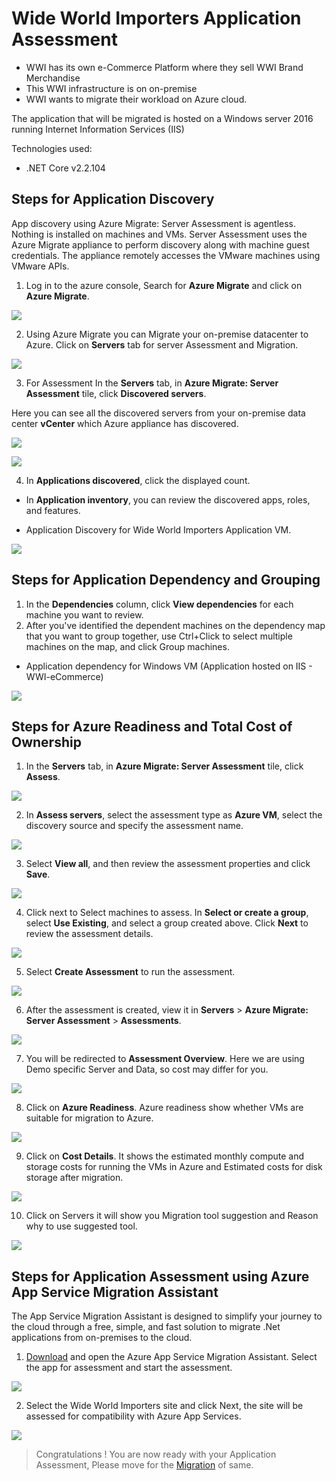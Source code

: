 # Wide World Importers Application Assessment
* WWI has its own e-Commerce Platform where they sell WWI Brand Merchandise
* This WWI infrastructure is on on-premise
* WWI wants to migrate their workload on Azure cloud.

The application that will be migrated is hosted on a Windows server 2016 running Internet Information Services (IIS)

Technologies used:
 - .NET Core v2.2.104


## Steps for Application Discovery

App discovery using Azure Migrate: Server Assessment is agentless. Nothing is installed on machines and VMs. Server Assessment uses the Azure Migrate appliance to perform discovery along with machine guest credentials. The appliance remotely accesses the VMware machines using VMware APIs.

1. Log in to the azure console, Search for **Azure Migrate** and click on **Azure Migrate**.

<p><kbd>
  <img src="../images/WWI-eCommerce/wwi-server-assessment-1.png">
</kbd></p>

2. Using Azure Migrate you can Migrate your on-premise datacenter to Azure. Click on **Servers** tab for server Assessment and Migration.

<p><kbd>
  <img src="../images/WWI-eCommerce/wwi-server-assessment-2.png">
</kbd></p>

3. For Assessment In the **Servers** tab, in **Azure Migrate: Server Assessment** tile, click **Discovered servers**.

Here you can see all the discovered servers from your on-premise data center **vCenter** which Azure appliance has discovered.

<p><kbd>
  <img src="../images/WWI-eCommerce/wwi-server-assessment-3.png">
</kbd></p>

<p><kbd>
  <img src="../images/WWI-eCommerce/wwi-server-assessment-4.png">
</kbd></p>

4. In **Applications discovered**, click the displayed count.
* In **Application inventory**, you can review the discovered apps, roles, and features.

* Application Discovery for Wide World Importers Application VM.

<p><kbd>
  <img src="../images/WWI-eCommerce/application-discovery-app.PNG">
</kbd></p>

## Steps for Application Dependency and Grouping

1. In the **Dependencies** column, click **View dependencies** for each machine you want to review.
2. After you've identified the dependent machines on the dependency map that you want to group together, use Ctrl+Click to select multiple machines on the map, and click Group machines.

* Application dependency for Windows VM (Application hosted on IIS - WWI-eCommerce)

<p><kbd>
  <img src="../images/WWI-eCommerce/application-dependency-database.png">
</kbd></p>

## Steps for Azure Readiness and Total Cost of Ownership

1. In the **Servers** tab, in **Azure Migrate: Server Assessment** tile, click **Assess**.

<p><kbd>
  <img src="../images/WWI-eCommerce/wwi-server-assessment-3.png">
</kbd></p>

2. In **Assess servers**, select the assessment type as **Azure VM**, select the discovery source and specify the assessment name.

<p><kbd>
  <img src="../images/WWI-eCommerce/wwi-server-assessment-5.png">
</kbd></p>

3. Select **View all**, and then review the assessment properties and click **Save**.

<p><kbd>
  <img src="../images/WWI-eCommerce/server-assessment-3.PNG">
</kbd></p>

4. Click next to Select machines to assess. In **Select or create a group**, select **Use Existing**, and select a group created above. Click **Next** to review the assessment details.

<p><kbd>
  <img src="../images/WWI-eCommerce/server-assessment-4.PNG">
</kbd></p>

5. Select **Create Assessment** to run the assessment.

<p><kbd>
  <img src="../images/WWI-eCommerce/server-assessment-5.PNG">
</kbd></p>

6. After the assessment is created, view it in **Servers** > **Azure Migrate: Server Assessment** > **Assessments**.

<p><kbd>
  <img src="../images/WWI-eCommerce/wwi-server-assessment-6.png">
</kbd></p>

7. You will be redirected to **Assessment Overview**. Here we are using Demo specific Server and Data, so cost may differ for you.

<p><kbd>
  <img src="../images/WWI-eCommerce/wwi-server-assessment-7.png">
</kbd></p>

8. Click on **Azure Readiness**.
Azure readiness show whether VMs are suitable for migration to Azure.

<p><kbd>
  <img src="../images/WWI-eCommerce/wwi-server-assessment-8.png">
</kbd></p>

9. Click on **Cost Details**.
It shows the estimated monthly compute and storage costs for running the VMs in Azure and Estimated costs for disk storage after migration.

<p><kbd>
  <img src="../images/WWI-eCommerce/wwi-server-assessment-9.png">
</kbd></p>

10. Click on Servers it will show you Migration tool suggestion and Reason why to use suggested tool.

<p><kbd>
  <img src="../images/WWI-eCommerce/wwi-server-assessment-10-app.png">
</kbd></p>

## Steps for Application Assessment using Azure App Service Migration Assistant

The App Service Migration Assistant is designed to simplify your journey to the cloud through a free, simple, and fast solution to migrate .Net applications from on-premises to the cloud.

1. [Download](https://appmigration.microsoft.com/readiness) and open the Azure App Service Migration Assistant. Select the app for assessment and start the assessment.

<kbd>
  <img src="../images/WWI-eCommerce/app-assessment-1.png">
</kbd></p>

2. Select the Wide World Importers site and click Next, the site will be assessed for compatibility with Azure App Services.

<kbd>
  <img src="../images/WWI-eCommerce/app-assessment-2.png">
</kbd></p>

> Congratulations ! You are now ready with your Application Assessment, Please move for the [Migration](../migrate/wwi-ecomm-app.md) of same.